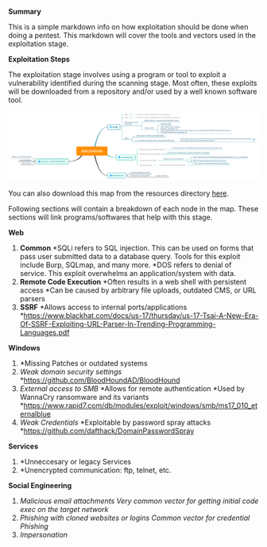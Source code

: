 **Summary**

This is a simple markdown info on how exploitation should be done when doing a pentest. This markdown will cover the tools and vectors used in the exploitation stage.

**Exploitation Steps**

The exploitation stage involves using a program or tool to exploit a vulnerability identified during the scanning stage. Most often, these exploits will be downloaded from a repository and/or used by a well known software tool.

![Exploitation](../resources/Exploitation.svg)

You can also download this map from the resources directory [here](../resources/Exploitation.svg).

Following sections will contain a breakdown of each node in the map. These sections will link programs/softwares that help with this stage.

**Web**
1. **Common**
	*SQLi refers to SQL injection. This can be used on forms that pass user submitted data to a database query. Tools for this exploit include Burp, SQLmap, and many more.
	*DOS refers to denial of service. This exploit overwhelms an application/system with data.
2. **Remote Code Execution**
	*Often results in a web shell with persistent access
	*Can be caused by arbitrary file uploads, outdated CMS, or URL parsers
3. **SSRF**
	*Allows access to internal ports/applications
	*https://www.blackhat.com/docs/us-17/thursday/us-17-Tsai-A-New-Era-Of-SSRF-Exploiting-URL-Parser-In-Trending-Programming-Languages.pdf


**Windows**
1. *Missing Patches or outdated systems
2. *Weak domain security settings*
	*https://github.com/BloodHoundAD/BloodHound
3. *External access to SMB*
	*Allows for remote authentication
	*Used by WannaCry ransomware and its variants
	*https://www.rapid7.com/db/modules/exploit/windows/smb/ms17_010_eternalblue
4. *Weak Credentials*
	*Exploitable by password spray attacks
	*https://github.com/dafthack/DomainPasswordSpray

**Services**
1. *Unneccesary or legacy Services
2. *Unencrypted communication: ftp, telnet, etc.

**Social Engineering**
1. *Malicious email attachments*
	*Very common vector for getting initial code exec on the target network*
2. *Phishing with cloned websites or logins*
	*Common vector for credential Phishing*
3. *Impersonation*
